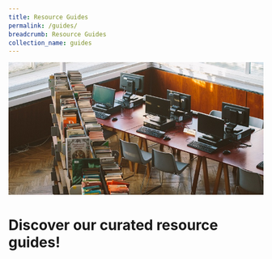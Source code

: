```yaml
---
title: Resource Guides
permalink: /guides/
breadcrumb: Resource Guides
collection_name: guides
---
```

![Resource Guides](\images\resource-guides-banner.jpg)
# Discover our curated resource guides!
